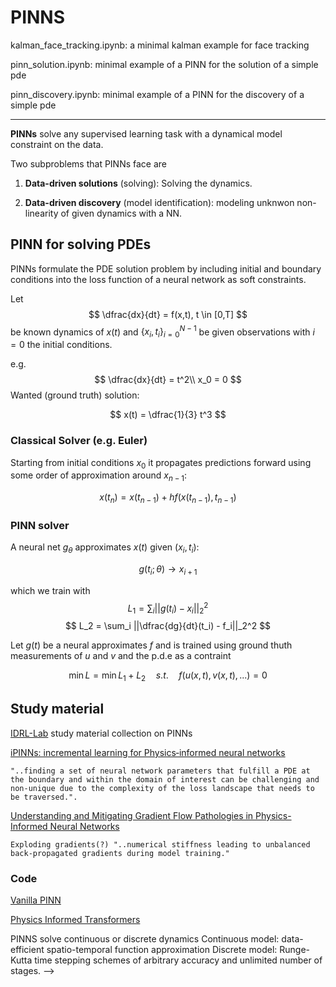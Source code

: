 # PINNS

kalman_face_tracking.ipynb: a minimal kalman example for face tracking

pinn_solution.ipynb: minimal example of a PINN for the solution of a simple pde

pinn_discovery.ipynb: minimal example of a PINN for the discovery of a simple pde

---

**PINNs** solve any supervised learning task with a dynamical model constraint on the data.

Two subproblems that PINNs face are

1. **Data-driven solutions** (solving): Solving the dynamics.

2. **Data-driven discovery** (model identification): modeling unknwon non-linearity of given dynamics with a NN.

## PINN for solving PDEs

PINNs formulate the PDE solution problem by including initial and boundary conditions into the loss function of a neural network as soft constraints.

Let
$$
\dfrac{dx}{dt} = f(x,t), t \in [0,T]
$$
be known dynamics of $x(t)$ and $\{x_i,t_i\}_{i=0}^{N-1}$ be given observations with $i=0$ the initial conditions.

e.g.
$$
\dfrac{dx}{dt} = t^2\\
x_0 = 0
$$
Wanted (ground truth) solution:

$$ x(t) = \dfrac{1}{3} t^3 $$

### Classical Solver (e.g. Euler)

Starting from initial conditions $x_0$ it propagates predictions forward using some order of approximation around $x_{n-1}$:

$$ x(t_n) = x(t_{n-1}) + h f(x(t_{n-1}), t_{n-1}) $$

### PINN solver

A neural net $g_{\theta}$ approximates $x(t)$ given $(x_i,t_i)$:

$$ g(t_i; \theta) \rightarrow x_{i+1} $$

which we train with 
$$ L_1 = \sum_i ||g(t_i) - x_{i}||_2^2 $$
$$ L_2 = \sum_i ||\dfrac{dg}{dt}(t_i) - f_i||_2^2 $$

Let $g(t)$ be a neural approximates $f$ and is trained using ground thuth measurements of $u$ and $v$ and the p.d.e as a contraint

$$ \min L = \min  L_1 + L_2 \quad s.t. \quad f(u(x,t),v(x,t),...) = 0 $$

## Study material

[IDRL-Lab](https://github.com/idrl-lab/PINNpapers.git) study material collection on PINNs

[iPINNs: incremental learning for Physics‑informed neural networks](https://epubs.siam.org/doi/abs/10.1137/20m1318043?journalCode=sjoce3)

    "..finding a set of neural network parameters that fulfill a PDE at the boundary and within the domain of interest can be challenging and non-unique due to the complexity of the loss landscape that needs to be traversed.".

[Understanding and Mitigating Gradient Flow Pathologies in Physics-Informed Neural Networks](https://epubs.siam.org/doi/abs/10.1137/20m1318043?journalCode=sjoce3)

    Exploding gradients(?) "..numerical stiffness leading to unbalanced back-propagated gradients during model training." 

### Code

[Vanilla PINN](https://github.com/rezaakb/pinns-torch)

[Physics Informed Transformers](https://github.com/AdityaLab/pinnsformer)


PINNS solve continuous or discrete dynamics
Continuous model: data-efficient spatio-temporal function approximation
Discrete model: Runge-Kutta time stepping schemes of arbitrary accuracy and unlimited number of stages. -->
